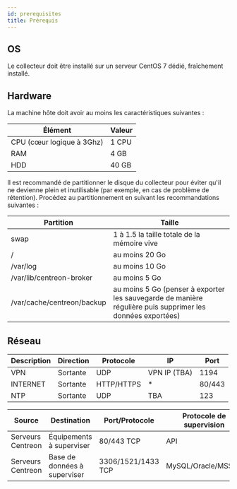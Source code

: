 ```yaml
---
id: prerequisites
title: Prérequis
---
```


## OS

Le collecteur doit être installé sur un serveur CentOS 7 dédié, fraîchement installé.

## Hardware

La machine hôte doit avoir au moins les caractéristiques suivantes :

| Élément                     | Valeur    |
| ----------------------------| --------- |
| CPU  (cœur logique à 3Ghz)  | 1 CPU     |
| RAM                         | 4 GB      |
| HDD                         | 40 GB     |

Il est recommandé de partitionner le disque du collecteur pour éviter qu'il ne devienne plein et inutilisable (par exemple, en cas de problème de rétention).
Procédez au partitionnement en suivant les recommandations suivantes :

| Partition                  | Taille                                                                                                     |
|----------------------------|------------------------------------------------------------------------------------------------------------|
| swap                       | 1 à 1.5 la taille totale de la mémoire vive                                                                |
| /                          | au moins 20 Go                                                                                             |
| /var/log                   | au moins 10 Go                                                                                             |
| /var/lib/centreon-broker   | au moins 5 Go                                                                                              |
| /var/cache/centreon/backup | au moins 5 Go (penser à exporter les sauvegarde de manière régulière puis supprimer les données exportées) |

## Réseau

| Description | Direction | Protocole  | IP           | Port   |
| ----------- | --------- | ---------- | ------------ | ------ |
| VPN         | Sortante  | UDP        | VPN IP (TBA) | 1194   |
| INTERNET    | Sortante  | HTTP/HTTPS | *            | 80/443 |
| NTP         | Sortante  | UDP        | TBA          | 123    |

| Source             | Destination                  | Port/Protocole     | Protocole de supervision   |
| ------------------ | ---------------------------- | ------------------ | -------------------------- |
| Serveurs Centreon  | Équipements à superviser     | 80/443 TCP         | API                        |
| Serveurs Centreon  | Base de données à superviser | 3306/1521/1433 TCP | MySQL/Oracle/MSSQL         |
